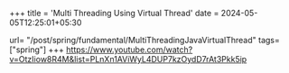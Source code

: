 +++
title = 'Multi Threading Using Virtual Thread'
date = 2024-05-05T12:25:01+05:30

url= "/post/spring/fundamental/MultiThreadingJavaVirtualThread"
tags=["spring"]
+++
https://www.youtube.com/watch?v=OtzIiow8R4M&list=PLnXn1AViWyL4DUP7kzOydD7rAt3Pkk5ip